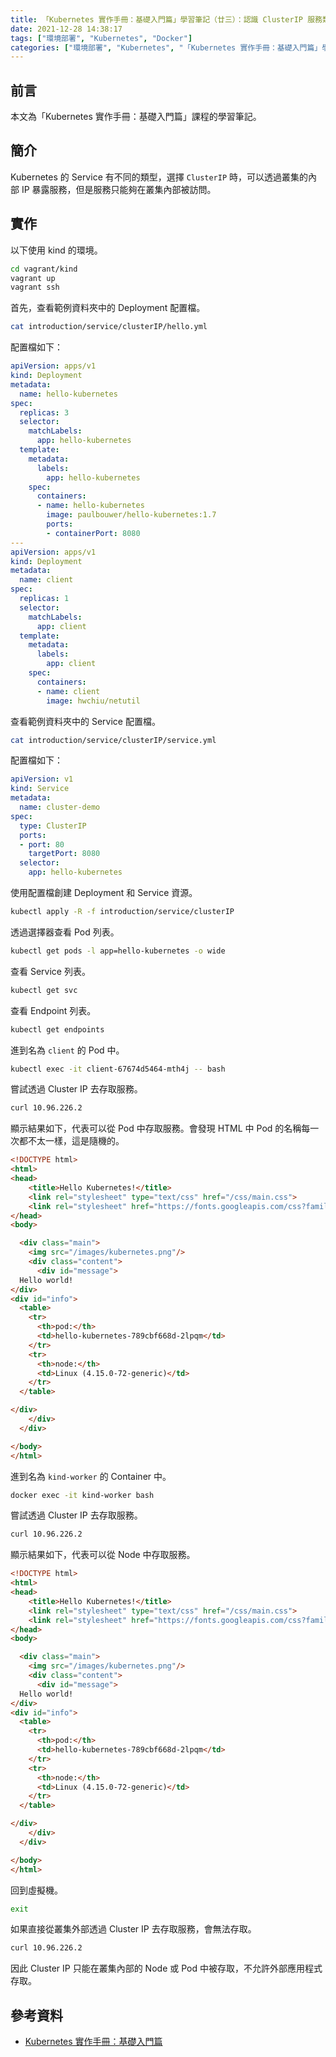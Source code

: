 ```yaml
---
title: 「Kubernetes 實作手冊：基礎入門篇」學習筆記（廿三）：認識 ClusterIP 服務類型
date: 2021-12-28 14:38:17
tags: ["環境部署", "Kubernetes", "Docker"]
categories: ["環境部署", "Kubernetes", "「Kubernetes 實作手冊：基礎入門篇」學習筆記"]
---
```


## 前言

本文為「Kubernetes 實作手冊：基礎入門篇」課程的學習筆記。

## 簡介

Kubernetes 的 Service 有不同的類型，選擇 `ClusterIP` 時，可以透過叢集的內部 IP 暴露服務，但是服務只能夠在叢集內部被訪問。

## 實作

以下使用 kind 的環境。

```BASH
cd vagrant/kind
vagrant up
vagrant ssh
```

首先，查看範例資料夾中的 Deployment 配置檔。

```BASH
cat introduction/service/clusterIP/hello.yml
```

配置檔如下：

```YAML
apiVersion: apps/v1
kind: Deployment
metadata:
  name: hello-kubernetes
spec:
  replicas: 3
  selector:
    matchLabels:
      app: hello-kubernetes
  template:
    metadata:
      labels:
        app: hello-kubernetes
    spec:
      containers:
      - name: hello-kubernetes
        image: paulbouwer/hello-kubernetes:1.7
        ports:
        - containerPort: 8080
---
apiVersion: apps/v1
kind: Deployment
metadata:
  name: client
spec:
  replicas: 1
  selector:
    matchLabels:
      app: client
  template:
    metadata:
      labels:
        app: client
    spec:
      containers:
      - name: client
        image: hwchiu/netutil
```

查看範例資料夾中的 Service 配置檔。

```BASH
cat introduction/service/clusterIP/service.yml
```

配置檔如下：

```YAML
apiVersion: v1
kind: Service
metadata:
  name: cluster-demo
spec:
  type: ClusterIP
  ports:
  - port: 80
    targetPort: 8080
  selector:
    app: hello-kubernetes
```

使用配置檔創建 Deployment 和 Service 資源。

```BASH
kubectl apply -R -f introduction/service/clusterIP
```

透過選擇器查看 Pod 列表。

```BASH
kubectl get pods -l app=hello-kubernetes -o wide
```

查看 Service 列表。

```BASH
kubectl get svc
```

查看 Endpoint 列表。

```BASH
kubectl get endpoints
```

進到名為 `client` 的 Pod 中。

```BASH
kubectl exec -it client-67674d5464-mth4j -- bash
```

嘗試透過 Cluster IP 去存取服務。

```BASH
curl 10.96.226.2
```

顯示結果如下，代表可以從 Pod 中存取服務。會發現 HTML 中 Pod 的名稱每一次都不太一樣，這是隨機的。

```HTML
<!DOCTYPE html>
<html>
<head>
    <title>Hello Kubernetes!</title>
    <link rel="stylesheet" type="text/css" href="/css/main.css">
    <link rel="stylesheet" href="https://fonts.googleapis.com/css?family=Ubuntu:300" >
</head>
<body>

  <div class="main">
    <img src="/images/kubernetes.png"/>
    <div class="content">
      <div id="message">
  Hello world!
</div>
<div id="info">
  <table>
    <tr>
      <th>pod:</th>
      <td>hello-kubernetes-789cbf668d-2lpqm</td>
    </tr>
    <tr>
      <th>node:</th>
      <td>Linux (4.15.0-72-generic)</td>
    </tr>
  </table>

</div>
    </div>
  </div>

</body>
</html>
```

進到名為 `kind-worker` 的 Container 中。

```BASH
docker exec -it kind-worker bash
```

嘗試透過 Cluster IP 去存取服務。

```BASH
curl 10.96.226.2
```

顯示結果如下，代表可以從 Node 中存取服務。

```HTML
<!DOCTYPE html>
<html>
<head>
    <title>Hello Kubernetes!</title>
    <link rel="stylesheet" type="text/css" href="/css/main.css">
    <link rel="stylesheet" href="https://fonts.googleapis.com/css?family=Ubuntu:300" >
</head>
<body>

  <div class="main">
    <img src="/images/kubernetes.png"/>
    <div class="content">
      <div id="message">
  Hello world!
</div>
<div id="info">
  <table>
    <tr>
      <th>pod:</th>
      <td>hello-kubernetes-789cbf668d-2lpqm</td>
    </tr>
    <tr>
      <th>node:</th>
      <td>Linux (4.15.0-72-generic)</td>
    </tr>
  </table>

</div>
    </div>
  </div>

</body>
</html>
```

回到虛擬機。

```BASH
exit
```

如果直接從叢集外部透過 Cluster IP 去存取服務，會無法存取。

```BASH
curl 10.96.226.2
```

因此 Cluster IP 只能在叢集內部的 Node 或 Pod 中被存取，不允許外部應用程式存取。

## 參考資料

- [Kubernetes 實作手冊：基礎入門篇](https://hiskio.com/courses/349/about)
